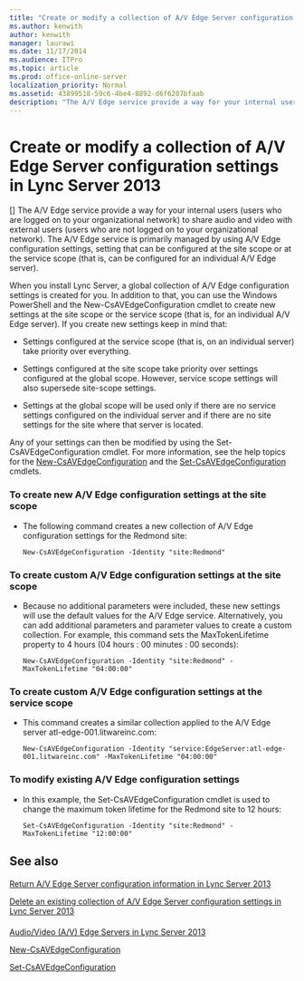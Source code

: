 ```yaml
---
title: "Create or modify a collection of A/V Edge Server configuration settings in Lync Server 2013"
ms.author: kenwith
author: kenwith
manager: laurawi
ms.date: 11/17/2014
ms.audience: ITPro
ms.topic: article
ms.prod: office-online-server
localization_priority: Normal
ms.assetid: 43899518-59c6-4be4-8892-d6f6207bfaab
description: "The A/V Edge service provide a way for your internal users (users who are logged on to your organizational network) to share audio and video with external users (users who are not logged on to your organizational network). The A/V Edge service is primarily managed by using A/V Edge configuration settings, setting that can be configured at the site scope or at the service scope (that is, can be configured for an individual A/V Edge server)."
---
```


# Create or modify a collection of A/V Edge Server configuration settings in Lync Server 2013
[]
The A/V Edge service provide a way for your internal users (users who are logged on to your organizational network) to share audio and video with external users (users who are not logged on to your organizational network). The A/V Edge service is primarily managed by using A/V Edge configuration settings, setting that can be configured at the site scope or at the service scope (that is, can be configured for an individual A/V Edge server).
  
When you install Lync Server, a global collection of A/V Edge configuration settings is created for you. In addition to that, you can use the Windows PowerShell and the New-CsAVEdgeConfiguration cmdlet to create new settings at the site scope or the service scope (that is, for an individual A/V Edge server). If you create new settings keep in mind that:
  
- Settings configured at the service scope (that is, on an individual server) take priority over everything.
    
- Settings configured at the site scope take priority over settings configured at the global scope. However, service scope settings will also supersede site-scope settings.
    
- Settings at the global scope will be used only if there are no service settings configured on the individual server and if there are no site settings for the site where that server is located.
    
Any of your settings can then be modified by using the Set-CsAVEdgeConfiguration cmdlet. For more information, see the help topics for the [New-CsAVEdgeConfiguration](new-csavedgeconfiguration.md) and the [Set-CsAVEdgeConfiguration](set-csavedgeconfiguration.md) cmdlets. 
  
### To create new A/V Edge configuration settings at the site scope

- The following command creates a new collection of A/V Edge configuration settings for the Redmond site:
    
  ```
  New-CsAVEdgeConfiguration -Identity "site:Redmond"
  ```

### To create custom A/V Edge configuration settings at the site scope

- Because no additional parameters were included, these new settings will use the default values for the A/V Edge service. Alternatively, you can add additional parameters and parameter values to create a custom collection. For example, this command sets the MaxTokenLifetime property to 4 hours (04 hours : 00 minutes : 00 seconds):
    
  ```
  New-CsAVEdgeConfiguration -Identity "site:Redmond" -MaxTokenLifetime "04:00:00"
  ```

### To create custom A/V Edge configuration settings at the service scope

- This command creates a similar collection applied to the A/V Edge server atl-edge-001.litwareinc.com:
    
  ```
  New-CsAVEdgeConfiguration -Identity "service:EdgeServer:atl-edge-001.litwareinc.com" -MaxTokenLifetime "04:00:00"
  ```

### To modify existing A/V Edge configuration settings

- In this example, the Set-CsAVEdgeConfiguration cmdlet is used to change the maximum token lifetime for the Redmond site to 12 hours:
    
  ```
  Set-CsAVEdgeConfiguration -Identity "site:Redmond" -MaxTokenLifetime "12:00:00"
  ```

## See also

#### 

[Return A/V Edge Server configuration information in Lync Server 2013](return-a-v-edge-server-configuration-information.md)
  
[Delete an existing collection of A/V Edge Server configuration settings in Lync Server 2013](delete-an-existing-collection-of-a-v-edge-server-configuration-settings.md)
#### 

[Audio/Video (A/V) Edge Servers in Lync Server 2013](audio-video-a-v-edge-servers.md)
  
[New-CsAVEdgeConfiguration](new-csavedgeconfiguration.md)
  
[Set-CsAVEdgeConfiguration](set-csavedgeconfiguration.md)

